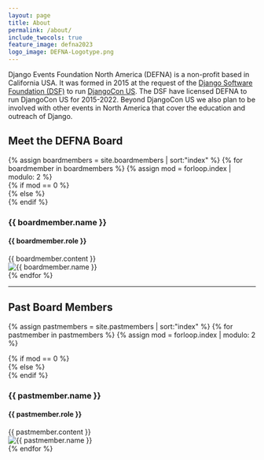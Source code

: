 ```yaml
---
layout: page
title: About
permalink: /about/
include_twocols: true
feature_image: defna2023
logo_image: DEFNA-Logotype.png
---
```


Django Events Foundation North America (DEFNA) is a non-profit based in California USA. It was formed in 2015 at the request of the [Django Software Foundation (DSF)](https://www.djangoproject.com/foundation/) to run [DjangoCon US](https://djangocon.us). The DSF have licensed DEFNA to run DjangoCon US for 2015-2022. Beyond DjangoCon US we also plan to be involved with other events in North America that cover the education and outreach of Django.

<h2>Meet the DEFNA Board</h2>
{% assign boardmembers = site.boardmembers | sort:"index" %}
{% for boardmember in boardmembers %}
{% assign mod = forloop.index | modulo: 2 %}
<div class="row board-content">
{% if mod == 0 %}
    <div class="col-md-6 right">
{% else %}
	<div class="col-md-6">
{% endif %}
        <h3>{{ boardmember.name }}</h3>
        <h4>{{ boardmember.role }}</h4>
        {{ boardmember.content }}
    </div>
	<div class="col-md-6">
        <img src="{{ site.baseurl }}{{ boardmember.photo_url }}" alt="{{ boardmember.name }}">
    </div>
</div>
{% endfor %}

<hr>
<h2>Past Board Members</h2>

{% assign pastmembers = site.pastmembers | sort:"index" %}
{% for pastmember in pastmembers %}
{% assign mod = forloop.index | modulo: 2 %}
<div class="row board-content">
{% if mod == 0 %}
    <div class="col-md-6">
{% else %}
	<div class="col-md-6 right">
{% endif %}
        <h3>{{ pastmember.name }}</h3>
        <h4>{{ pastmember.role }}</h4>
        {{ pastmember.content }}
    </div>
	<div class="col-md-6">
        <img src="{{ pastmember.photo_url }}" alt="{{ pastmember.name }}">
    </div>
</div>
{% endfor %}
